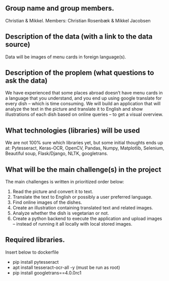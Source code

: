 ## Group name and group members.
Christian & Mikkel. Members: Christian Rosenbæk & Mikkel Jacobsen

## Description of the data (with a link to the data source)
Data will be images of menu cards in foreign language(s).

## Description of the proplem (what questions to ask the data)
We have experienced that some places abroad doesn’t have menu cards in a language that you understand, and you end up using google translate for every dish – which is time consuming.
We will build an application that will analyze the text in the picture and translate it to English and show illustrations of each dish based on online queries – to get a visual overview.

## What technologies (libraries) will be used
We are not 100% sure which libraries yet, but some initial thoughts ends up at:
Pytesseract, Keras-OCR, OpenCV, Pandas, Numpy, Matplotlib, Selenium, Beautiful soup, Flask/Django, NLTK, googletrans.

## What will be the main challenge(s) in the project
The main challenges is written in prioritized order below:
1. Read the picture and convert it to text.
2. Translate the text to English or possibly a user preferred language.
3. Find online images of the dishes.
4. Create an illustration containing translated text and related images.
5. Analyze whether the dish is vegetarian or not.
6. Create a python backend to execute the application and upload images – instead of running it all        locally with local stored images.


## Required libraries.
Insert below to dockerfile
- pip install pytesseract
- apt install tesseract-ocr-all -y (must be run as root)
- pip install googletrans==4.0.0rc1
